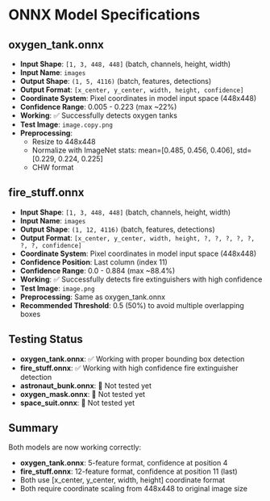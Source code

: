 # ONNX Model Specifications

## oxygen_tank.onnx
- **Input Shape**: `[1, 3, 448, 448]` (batch, channels, height, width)
- **Input Name**: `images`
- **Output Shape**: `(1, 5, 4116)` (batch, features, detections)
- **Output Format**: `[x_center, y_center, width, height, confidence]`
- **Coordinate System**: Pixel coordinates in model input space (448x448)
- **Confidence Range**: 0.005 - 0.223 (max ~22%)
- **Working**: ✅ Successfully detects oxygen tanks
- **Test Image**: `image.copy.png`
- **Preprocessing**: 
  - Resize to 448x448
  - Normalize with ImageNet stats: mean=[0.485, 0.456, 0.406], std=[0.229, 0.224, 0.225]
  - CHW format

## fire_stuff.onnx
- **Input Shape**: `[1, 3, 448, 448]` (batch, channels, height, width)
- **Input Name**: `images`
- **Output Shape**: `(1, 12, 4116)` (batch, features, detections)
- **Output Format**: `[x_center, y_center, width, height, ?, ?, ?, ?, ?, ?, ?, confidence]`
- **Coordinate System**: Pixel coordinates in model input space (448x448)
- **Confidence Position**: Last column (index 11)
- **Confidence Range**: 0.0 - 0.884 (max ~88.4%)
- **Working**: ✅ Successfully detects fire extinguishers with high confidence
- **Test Image**: `image.png`
- **Preprocessing**: Same as oxygen_tank.onnx
- **Recommended Threshold**: 0.5 (50%) to avoid multiple overlapping boxes

## Testing Status
- **oxygen_tank.onnx**: ✅ Working with proper bounding box detection
- **fire_stuff.onnx**: ✅ Working with high confidence fire extinguisher detection
- **astronaut_bunk.onnx**: 🔄 Not tested yet
- **oxygen_mask.onnx**: 🔄 Not tested yet  
- **space_suit.onnx**: 🔄 Not tested yet

## Summary
Both models are now working correctly:
- **oxygen_tank.onnx**: 5-feature format, confidence at position 4
- **fire_stuff.onnx**: 12-feature format, confidence at position 11 (last)
- Both use [x_center, y_center, width, height] coordinate format
- Both require coordinate scaling from 448x448 to original image size